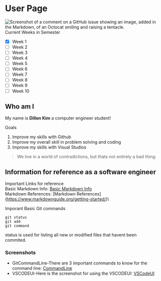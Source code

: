 # User Page
![Screenshot of a comment on a GitHub issue showing an image, added in the Markdown, of an Octocat smiling and raising a tentacle.](https://myoctocat.com/assets/images/base-octocat.svg)
Current Weeks in Semester 
- [x] Week 1
- [ ] Week 2
- [ ] Week 3
- [ ] Week 4
- [ ] Week 5
- [ ] Week 6
- [ ] Week 7
- [ ] Week 8
- [ ] Week 9
- [ ] Week 10
## Who am I
My name is **Dillon Kim** a computer engineer student!

Goals
1. Improve my skills with Github
2. Improve my overall skill in problem solving and coding
3. Improve my skills with Visual Studios

>We live in a world of contradictions, but thats not entirely a bad thing.

## Information for reference as a software engineer
Important Links for reference \
Basic Markdown Info:
[Basic Markdown Info](https://docs.github.com/en/get-started/writing-on-github/getting-started-with-writing-and-formatting-on-github/basic-writing-and-formatting-syntax)\
Markdown References:
[Markdown References] (https://www.markdownguide.org/getting-started/)\

Imporant Basic Git commands
```
git status
git add
git command
```
status is used for listing all new or modified files that havent been commited.
### Screenshots
* GitCommandLine-There are 3 important commands to know for the command line:
[CommandLine](screenshot/CSE110(1).JPG)
* VSCODEUI-Here is the screenshot for using the VSCODEUI:
[VSCodeUI](screenshot/CSE110(2).JPG)
